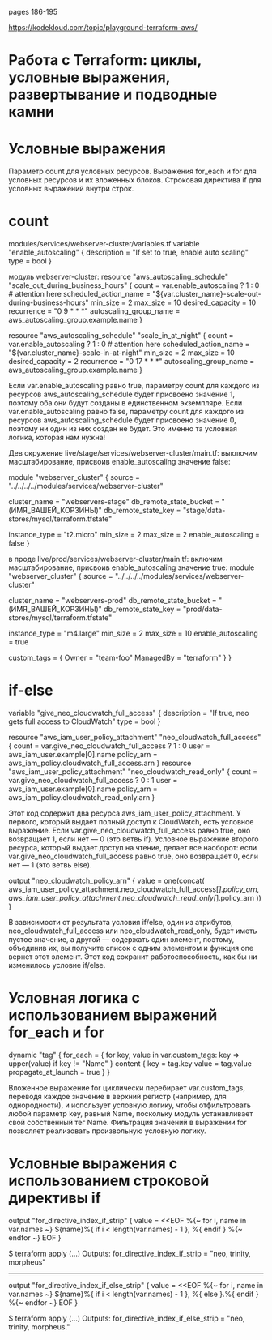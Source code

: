 pages 186-195

https://kodekloud.com/topic/playground-terraform-aws/

# Работа с Terraform: циклы, условные выражения, развертывание и подводные камни

# Условные выражения
Параметр count для условных ресурсов.
Выражения for_each и for для условных ресурсов и их вложенных блоков.
Строковая директива if для условных выражений внутри строк.

# count

modules/services/webserver-cluster/variables.tf
variable "enable_autoscaling" {
  description = "If set to true, enable auto scaling"
  type = bool
}

модуль webserver-cluster:
resource "aws_autoscaling_schedule" "scale_out_during_business_hours" {
count = var.enable_autoscaling ? 1 : 0 # attention here
scheduled_action_name = "${var.cluster_name}-scale-out-during-business-hours"
min_size = 2
max_size = 10
desired_capacity = 10
recurrence = "0 9 * * *"
autoscaling_group_name = aws_autoscaling_group.example.name
}

resource "aws_autoscaling_schedule" "scale_in_at_night" {
count = var.enable_autoscaling ? 1 : 0 # attention here
scheduled_action_name = "${var.cluster_name}-scale-in-at-night"
min_size = 2
max_size = 10
desired_capacity = 2
recurrence = "0 17 * * *"
autoscaling_group_name = aws_autoscaling_group.example.name
}

Если var.enable_autoscaling равно true, параметру count для каждого из ресурсов aws_autoscaling_schedule будет присвоено значение 1, поэтому оба они будут созданы в единственном экземпляре. Если var.enable_autoscaling равно false, параметру count для каждого из ресурсов aws_autoscaling_schedule будет присвоено значение 0, поэтому ни один из них создан не будет. Это именно та условная логика, которая нам нужна!

Дев окружение live/stage/services/webserver-cluster/main.tf: выключим масштабирование, присвоив enable_autoscaling значение false:

module "webserver_cluster" {
  source = "../../../../modules/services/webserver-cluster"
  
  cluster_name = "webservers-stage"
  db_remote_state_bucket = "(ИМЯ_ВАШЕЙ_КОРЗИНЫ)"
  db_remote_state_key = "stage/data-stores/mysql/terraform.tfstate"
  
  instance_type = "t2.micro"
  min_size = 2
  max_size = 2
  enable_autoscaling = false
}

в проде live/prod/services/webserver-cluster/main.tf: включим масштабирование, присвоив enable_autoscaling значение true:
module "webserver_cluster" {
  source = "../../../../modules/services/webserver-cluster"

  cluster_name = "webservers-prod"
  db_remote_state_bucket = "(ИМЯ_ВАШЕЙ_КОРЗИНЫ)"
  db_remote_state_key = "prod/data-stores/mysql/terraform.tfstate"

  instance_type = "m4.large"
  min_size = 2
  max_size = 10
  enable_autoscaling = true

  custom_tags = {
    Owner = "team-foo"
    ManagedBy = "terraform"
  }
}

# if-else

variable "give_neo_cloudwatch_full_access" {
  description = "If true, neo gets full access to CloudWatch"
  type = bool
}

resource "aws_iam_user_policy_attachment" "neo_cloudwatch_full_access" {
  count = var.give_neo_cloudwatch_full_access ? 1 : 0
  user = aws_iam_user.example[0].name
  policy_arn = aws_iam_policy.cloudwatch_full_access.arn
}
resource "aws_iam_user_policy_attachment" "neo_cloudwatch_read_only" {
  count = var.give_neo_cloudwatch_full_access ? 0 : 1
  user = aws_iam_user.example[0].name
  policy_arn = aws_iam_policy.cloudwatch_read_only.arn
}

Этот код содержит два ресурса aws_iam_user_policy_attachment. У первого, который выдает полный доступ к CloudWatch, есть условное выражение. Если var.give_neo_cloudwatch_full_access равно true, оно возвращает 1, если нет — 0 (это ветвь if). Условное выражение второго ресурса, который выдает доступ на чтение, делает все наоборот: если var.give_neo_cloudwatch_full_access равно true, оно возвращает 0, если нет — 1 (это ветвь else).

output "neo_cloudwatch_policy_arn" {
  value = one(concat(
    aws_iam_user_policy_attachment.neo_cloudwatch_full_access[*].policy_arn,
    aws_iam_user_policy_attachment.neo_cloudwatch_read_only[*].policy_arn
  ))
}

В зависимости от результата условия if/else, один из атрибутов, neo_cloudwatch_full_access или neo_cloudwatch_read_only, будет иметь пустое значение, а другой — содержать один элемент, поэтому, объединив их, вы получите список с одним элементом и функция one вернет этот элемент. Этот код сохранит работоспособность, как бы ни изменилось условие if/else.

# Условная логика с использованием выражений for_each и for

dynamic "tag" {
  for_each = {
    for key, value in var.custom_tags:
    key => upper(value)
    if key != "Name"
  }
  content {
    key = tag.key
    value = tag.value
    propagate_at_launch = true
  }
}

Вложенное выражение for циклически перебирает var.custom_tags, переводя каждое значение в верхний регистр (например, для однородности), и использует
условную логику, чтобы отфильтровать любой параметр key, равный Name, поскольку модуль устанавливает свой собственный тег Name. Фильтрация значений в выражении for позволяет реализовать произвольную условную логику.

# Условные выражения с использованием строковой директивы if

output "for_directive_index_if_strip" {
  value = <<EOF
%{~ for i, name in var.names ~}
${name}%{ if i < length(var.names) - 1 }, %{ endif }
%{~ endfor ~}
EOF
}

$ terraform apply
(...)
Outputs:
for_directive_index_if_strip = "neo, trinity, morpheus"

---
output "for_directive_index_if_else_strip" {
  value = <<EOF
%{~ for i, name in var.names ~}
${name}%{ if i < length(var.names) - 1 }, %{ else }.%{ endif }
%{~ endfor ~}
EOF
}

$ terraform apply
(...)
Outputs:
for_directive_index_if_else_strip = "neo, trinity, morpheus."

